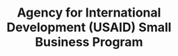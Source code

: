 ---
title: "Agency for International Development (USAID) Small Business Program"
description: "The Office of Small and Disadvantaged Business Utilization (OSDBU) is responsible for monitoring USAID’s implementation and execution of the small business programs and advising the Administrator and senior leadership."
url-link: "https://www.usaid.gov/about-us/organization/office-small-and-disadvantaged-business-utilization"
type: "HTML"
gov-only: "false"
is-external: "true"
publication-date: "January 01, 2023"
reading-time: "5"
resource-type: "Information Slick"
filter: "small-business"
audience: "industry-all-businesses"
branded-offerings: "small-business-support"
---